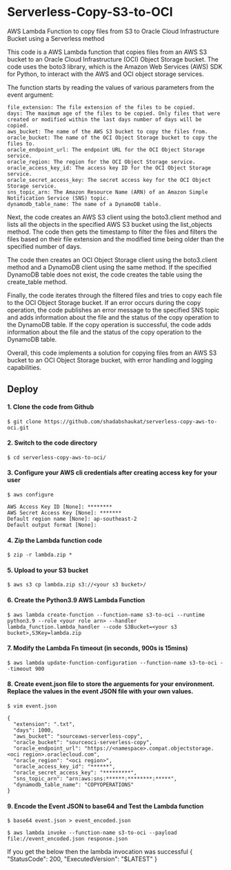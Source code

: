 # Serverless-Copy-S3-to-OCI

AWS Lambda Function to copy files from S3 to Oracle Cloud Infrastructure Bucket using a Serverless method

This code is a AWS Lambda function that copies files from an AWS S3 bucket to an Oracle Cloud Infrastructure (OCI) Object Storage bucket. The code uses the boto3 library, which is the Amazon Web Services (AWS) SDK for Python, to interact with the AWS and OCI object storage services.

The function starts by reading the values of various parameters from the event argument:

    file_extension: The file extension of the files to be copied.
    days: The maximum age of the files to be copied. Only files that were created or modified within the last days number of days will be copied.
    aws_bucket: The name of the AWS S3 bucket to copy the files from.
    oracle_bucket: The name of the OCI Object Storage bucket to copy the files to.
    oracle_endpoint_url: The endpoint URL for the OCI Object Storage service.
    oracle_region: The region for the OCI Object Storage service.
    oracle_access_key_id: The access key ID for the OCI Object Storage service.
    oracle_secret_access_key: The secret access key for the OCI Object Storage service.
    sns_topic_arn: The Amazon Resource Name (ARN) of an Amazon Simple Notification Service (SNS) topic.
    dynamodb_table_name: The name of a DynamoDB table.

Next, the code creates an AWS S3 client using the boto3.client method and lists all the objects in the specified AWS S3 bucket using the list_objects method. The code then gets the timestamp to filter the files and filters the files based on their file extension and the modified time being older than the specified number of days.

The code then creates an OCI Object Storage client using the boto3.client method and a DynamoDB client using the same method. If the specified DynamoDB table does not exist, the code creates the table using the create_table method.

Finally, the code iterates through the filtered files and tries to copy each file to the OCI Object Storage bucket. If an error occurs during the copy operation, the code publishes an error message to the specified SNS topic and adds information about the file and the status of the copy operation to the DynamoDB table. If the copy operation is successful, the code adds information about the file and the status of the copy operation to the DynamoDB table.

Overall, this code implements a solution for copying files from an AWS S3 bucket to an OCI Object Storage bucket, with error handling and logging capabilities.

## Deploy

#### 1. Clone the code from Github
```
$ git clone https://github.com/shadabshaukat/serverless-copy-aws-to-oci.git
```

#### 2.  Switch to the code directory
```
$ cd serverless-copy-aws-to-oci/
```

#### 3.  Configure your AWS cli credentials after creating access key for your user
```
$ aws configure

AWS Access Key ID [None]: ********
AWS Secret Access Key [None]: *******
Default region name [None]: ap-southeast-2
Default output format [None]:
```

#### 4. Zip the Lambda function code
```
$ zip -r lambda.zip *
```

#### 5. Upload to your S3 bucket
```
$ aws s3 cp lambda.zip s3://<your s3 bucket>/
```

#### 6.  Create the Python3.9 AWS Lambda Function
```
$ aws lambda create-function --function-name s3-to-oci --runtime python3.9 --role <your role arn> --handler lambda_function.lambda_handler --code S3Bucket=<your s3 bucket>,S3Key=lambda.zip
```

#### 7.  Modify the Lambda Fn timeout (in seconds, 900s is 15mins)
```
$ aws lambda update-function-configuration --function-name s3-to-oci --timeout 900
```

#### 8.  Create event.json file to store the arguements for your environment. Replace the values in the event JSON file with your own values.
```
$ vim event.json 

{
  "extension": ".txt",
  "days": 1000,
  "aws_bucket": "sourceaws-serverless-copy",
  "oracle_bucket": "sourceoci-serverless-copy",
  "oracle_endpoint_url": "https://<namespace>.compat.objectstorage.<oci region>.oraclecloud.com",
  "oracle_region": "<oci region>",
  "oracle_access_key_id": "******",
  "oracle_secret_access_key": "*********",
  "sns_topic_arn": "arn:aws:sns:******:********:*****",
  "dynamodb_table_name": "COPYOPERATIONS"
}
```

#### 9.  Encode the Event JSON to base64 and Test the Lambda function

```
$ base64 event.json > event_encoded.json
```

```
$ aws lambda invoke --function-name s3-to-oci --payload file://event_encoded.json response.json
```

If you get the below then the lambda invocation was successful
{
    "StatusCode": 200,
    "ExecutedVersion": "$LATEST"
}
